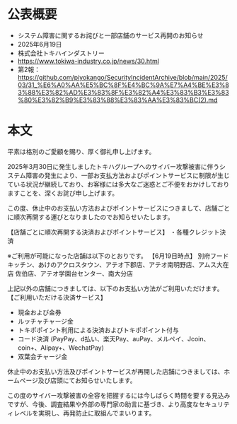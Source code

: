 # 公表概要
- システム障害に関するお詫びと一部店舗のサービス再開のお知らせ
- 2025年6月19日
- 株式会社トキハインダストリー
- https://www.tokiwa-industry.co.jp/news/30.html
- 第2報：https://github.com/piyokango/SecurityIncidentArchive/blob/main/2025/03/31_%E6%A0%AA%E5%BC%8F%E4%BC%9A%E7%A4%BE%E3%83%88%E3%82%AD%E3%83%8F%E3%82%A4%E3%83%B3%E3%83%80%E3%82%B9%E3%83%88%E3%83%AA%E3%83%BC(2).md

# 本文
平素は格別のご愛顧を賜り、厚く御礼申し上げます。

2025年3月30日に発生しましたトキハグループへのサイバー攻撃被害に伴うシステム障害の発生により、一部お支払方法およびポイントサービスに制限が生じている状況が継続しており、お客様には多大なご迷惑とご不便をおかけしておりますことを、深くお詫び申し上げます。

この度、休止中のお支払い方法およびポイントサービスにつきまして、店舗ごとに順次再開する運びとなりましたのでお知らせいたします。

【店舗ごとに順次再開する決済およびポイントサービス】
・各種クレジット決済

※ご利用が可能になった店舗は以下のとおりです。
【6月19日時点】
別府フードキッチン、あけのアクロスタウン、アテオ下郡店、アテオ南明野店、アムス大在店
佐伯店、アテオ学園台センター、南大分店

上記以外の店舗につきましては、以下のお支払い方法がご利用いただけます。
【ご利用いただける決済サービス】
- 現金および金券
- ルッチャチャージ金
- トキポポイント利用による決済およびトキポポイント付与
- コード決済
(PayPay、d払い、楽天Pay、auPay、メルペイ、Jcoin、coin+、Alipay+、WechatPay)
- 双葉会チャージ金

休止中のお支払い方法及びポイントサービスが再開した店舗につきましては、ホームページ及び店頭にてお知らせいたします。

この度のサイバー攻撃被害の全容を把握するには今しばらく時間を要する見込みですが、今後、調査結果や外部の専門家の助言に基づき、より高度なセキュリティレベルを実現し、再発防止に取組んでまいります。
